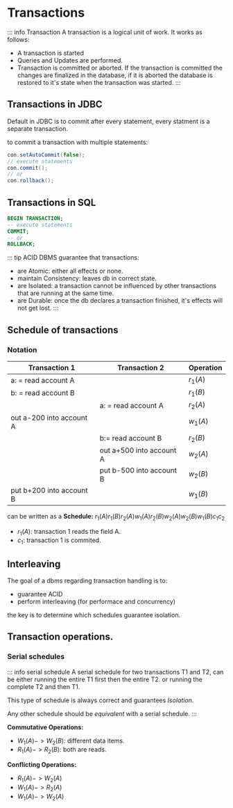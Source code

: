 # Transactions

::: info Transaction
A transaction is a logical unit of work.
It works as follows:
+ A transaction is started
+ Queries and Updates are performed.
+ Transaction is committed or aborted.
If the transaction is committed the changes are finalized in the database, if it is aborted the database is restored to it's state when the transaction was started.
:::

## Transactions in JDBC
Default in JDBC is to commit after every statement, every statment is a separate transaction.

to commit a transaction with multiple statements:

```java
con.setAutoCommit(false);
// execute statements
con.commit();
// or
con.rollback();
```

## Transactions in SQL

```sql
BEGIN TRANSACTION;
-- execute statements
COMMIT;
-- or
ROLLBACK;
```

::: tip ACID
DBMS guarantee that transactions:
+ are Atomic: either all effects or none.
+ maintain Consistency: leaves db in correct state.
+ are Isolated: a transaction cannot be influenced by other transactions that are running at the same time.
+ are Durable: once the db declares a transaction finished, it's effects will not get lost.
:::

## Schedule of transactions

### Notation

| Transaction 1 | Transaction 2 | Operation |
| ------------- | ------------- | --------- |
| a: = read account A | | $r_1(A)$ |
| b: = read account B | | $r_1(B)$ |
| | a: = read account A | $r_2(A)$ |
| out a-200 into account A | | $w_1(A)$ |
| | b:= read account B | $r_2(B)$ |
| | out a+500 into account A | $w_2(A)$ |
| | put b-500 into account B | $w_2(B)$ |
| put b+200 into account B | | $w_1(B)$ |

can be written as a **Schedule:** $r_1(A)r_1(B)r_2(A)w_1(A)r_2(B)w_2(A)w_2(B)w_1(B)c_1c_2$

+ $r_1(A)$: transaction 1 reads the field A.
+ $c_1$: transaction 1 is commited.

## Interleaving

The goal of a dbms regarding transaction handling is to:
+ guarantee ACID
+ perform interleaving (for performace and concurrency)

the key is to determine which schedules guarantee isolation.

## Transaction operations.

### Serial schedules

::: info serial schedule
A serial schedule for two transactions T1 and T2, can be either running the entire T1 first then the entire T2. or running the complete T2 and then T1.

This type of schedule is always correct and guarantees *Isolation*.

Any other schedule should be *equivalent* with a serial schedule.
:::

**Commutative Operations:**
+ $W_1(A) -> W_2(B)$: different data items.
+ $R_1(A) -> R_2(B)$: both are reads.

**Conflicting Operations:**
+ $R_1(A) -> W_2(A)$
+ $W_1(A) -> R_2(A)$
+ $W_1(A) -> W_2(A)$